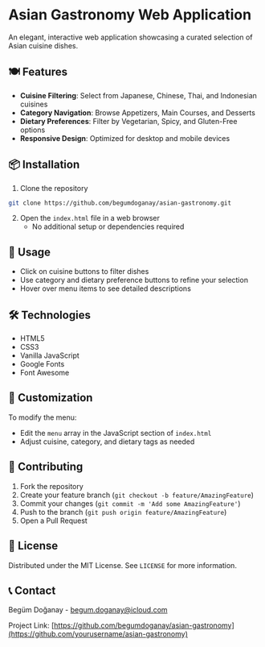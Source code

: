 # Asian Gastronomy Web Application

An elegant, interactive web application showcasing a curated selection of Asian cuisine dishes.

## 🍽️ Features

- **Cuisine Filtering**: Select from Japanese, Chinese, Thai, and Indonesian cuisines
- **Category Navigation**: Browse Appetizers, Main Courses, and Desserts
- **Dietary Preferences**: Filter by Vegetarian, Spicy, and Gluten-Free options
- **Responsive Design**: Optimized for desktop and mobile devices

## 📦 Installation

1. Clone the repository

```bash
git clone https://github.com/begumdoganay/asian-gastronomy.git
```

2. Open the `index.html` file in a web browser
   - No additional setup or dependencies required

## 🚀 Usage

- Click on cuisine buttons to filter dishes
- Use category and dietary preference buttons to refine your selection
- Hover over menu items to see detailed descriptions

## 🛠️ Technologies

- HTML5
- CSS3
- Vanilla JavaScript
- Google Fonts
- Font Awesome

## 📝 Customization

To modify the menu:

- Edit the `menu` array in the JavaScript section of `index.html`
- Adjust cuisine, category, and dietary tags as needed

## 🤝 Contributing

1. Fork the repository
2. Create your feature branch (`git checkout -b feature/AmazingFeature`)
3. Commit your changes (`git commit -m 'Add some AmazingFeature'`)
4. Push to the branch (`git push origin feature/AmazingFeature`)
5. Open a Pull Request

## 📄 License

Distributed under the MIT License. See `LICENSE` for more information.

## 📞 Contact

Begüm Doğanay - begum.doganay@icloud.com

Project Link: [https://github.com/begumdoganay/asian-gastronomy](https://github.com/yourusername/asian-gastronomy)
